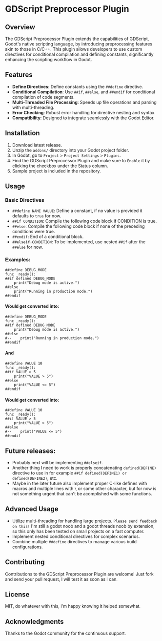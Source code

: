 # GDScript Preprocessor Plugin

## Overview
The GDScript Preprocessor Plugin extends the capabilities of GDScript, Godot's native scripting language, by introducing preprocessing features akin to those in C/C++. This plugin allows developers to use custom directives for conditional compilation and defining constants, significantly enhancing the scripting workflow in Godot.

## Features
- **Define Directives**: Define constants using the `##define` directive.
- **Conditional Compilation**: Use `##if`, `##else`, and `##endif` for conditional compilation of code segments.
- **Multi-Threaded File Processing**: Speeds up file operations and parsing with multi-threading.
- **Error Checking**: Robust error handling for directive nesting and syntax.
- **Compatibility**: Designed to integrate seamlessly with the Godot Editor.

## Installation
1. Download latest release.
2. Unzip the `addons/` directory into your Godot project folder.
3. In Godot, go to `Project` > `Project Settings` > `Plugins`.
4. Find the GDScript Preprocessor Plugin and make sure to `Enable` it by clicking the checkbox under the Status column.
5. Sample project is included in the repository.

## Usage
### Basic Directives
- `##define NAME VALUE`: Define a constant, if no value is provided it defaults to `true` for now.
- `##if CONDITION`: Compile the following code block if CONDITION is true.
- `##else`: Compile the following code block if none of the preceding conditions were true.
- `##endif`: End of a conditional block.
- ~~`##elseif CONDITION`~~: To be implemented, use nested `##if` after the `##else` for now.

### Examples:
```gdscript
##define DEBUG_MODE
func _ready():
##if defined DEBUG_MODE
    print("Debug mode is active.")
##else
    print("Running in production mode.")
##endif
```
#### Would get converted into:
```gdscript
##define DEBUG_MODE
func _ready():
##if defined DEBUG_MODE
    print("Debug mode is active.")
##else
#--    print("Running in production mode.")
##endif
```
#### And
```gdscript
##define VALUE 10
func _ready():
##if VALUE > 5
    print("VALUE > 5")
##else
    print("VALUE <= 5")
##endif
```
#### Would get converted into:
```gdscript
##define VALUE 10
func _ready():
##if VALUE > 5
    print("VALUE > 5")
##else
#--    print("VALUE <= 5")
##endif
```

## Future releases:
- Probably next will be implementing `##elseif`.
- Another thing I need to work is properly concatenating `defined(DEFINE)` directive to use in for example `##if defined(DEFINE1) or defined(DEFINE2)`, etc.
- Maybe in the later future also implement proper C-like defines with macros and multiple lines with `\` or some other character, but for now is not something urgent that can't be acomplished with some functions.

## Advanced Usage
- Utilize multi-threading for handling large projects. `Please send feedback on this!` I'm still a godot noob and a godot threads noob by extension, so this only has been tested on small projects on a fast computer.
- Implement nested conditional directives for complex scenarios.
- Combine multiple `##define` directives to manage various build configurations.

## Contributing
Contributions to the GDScript Preprocessor Plugin are welcome! Just fork and send your pull request, I will test it as soon as I can.

## License
MIT, do whatever with this, I'm happy knowing it helped somewhat.

## Acknowledgments
Thanks to the Godot community for the continuous support.

